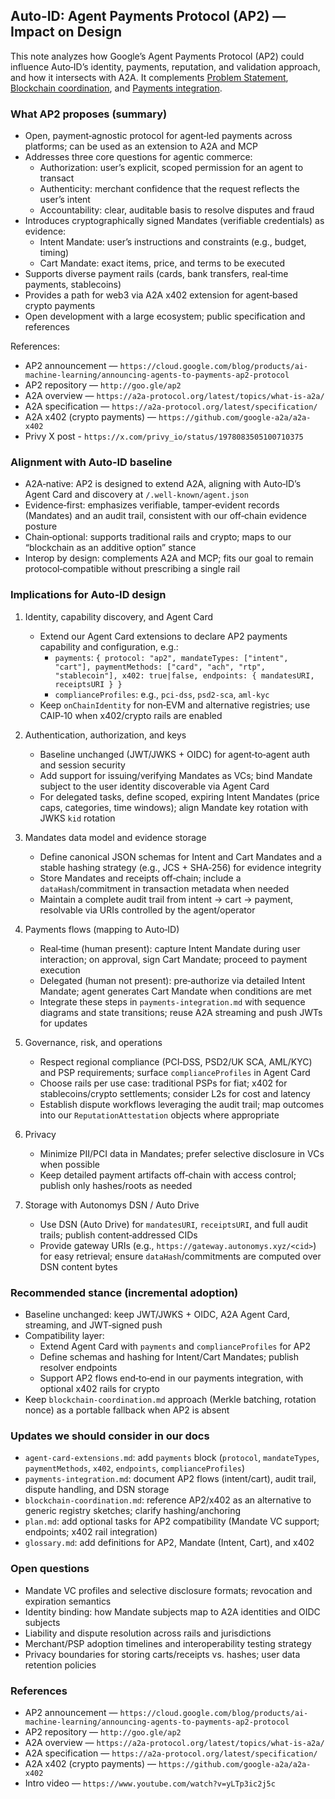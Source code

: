 ## Auto‑ID: Agent Payments Protocol (AP2) — Impact on Design

This note analyzes how Google’s Agent Payments Protocol (AP2) could influence Auto‑ID’s identity, payments, reputation, and validation approach, and how it intersects with A2A. It complements [Problem Statement](../problem/auto-id-problem-statement.md), [Blockchain coordination](./blockchain-coordination.md), and [Payments integration](./payments-integration.md).

### What AP2 proposes (summary)

- Open, payment‑agnostic protocol for agent‑led payments across platforms; can be used as an extension to A2A and MCP
- Addresses three core questions for agentic commerce:
  - Authorization: user’s explicit, scoped permission for an agent to transact
  - Authenticity: merchant confidence that the request reflects the user’s intent
  - Accountability: clear, auditable basis to resolve disputes and fraud
- Introduces cryptographically signed Mandates (verifiable credentials) as evidence:
  - Intent Mandate: user’s instructions and constraints (e.g., budget, timing)
  - Cart Mandate: exact items, price, and terms to be executed
- Supports diverse payment rails (cards, bank transfers, real‑time payments, stablecoins)
- Provides a path for web3 via A2A x402 extension for agent‑based crypto payments
- Open development with a large ecosystem; public specification and references

References:

- AP2 announcement — `https://cloud.google.com/blog/products/ai-machine-learning/announcing-agents-to-payments-ap2-protocol`
- AP2 repository — `http://goo.gle/ap2`
- A2A overview — `https://a2a-protocol.org/latest/topics/what-is-a2a/`
- A2A specification — `https://a2a-protocol.org/latest/specification/`
- A2A x402 (crypto payments) — `https://github.com/google-a2a/a2a-x402`
- Privy X post - `https://x.com/privy_io/status/1978083505100710375`

### Alignment with Auto‑ID baseline

- A2A‑native: AP2 is designed to extend A2A, aligning with Auto‑ID’s Agent Card and discovery at `/.well-known/agent.json`
- Evidence‑first: emphasizes verifiable, tamper‑evident records (Mandates) and an audit trail, consistent with our off‑chain evidence posture
- Chain‑optional: supports traditional rails and crypto; maps to our “blockchain as an additive option” stance
- Interop by design: complements A2A and MCP; fits our goal to remain protocol‑compatible without prescribing a single rail

### Implications for Auto‑ID design

1. Identity, capability discovery, and Agent Card

   - Extend our Agent Card extensions to declare AP2 payments capability and configuration, e.g.:
     - `payments`: `{ protocol: "ap2", mandateTypes: ["intent", "cart"], paymentMethods: ["card", "ach", "rtp", "stablecoin"], x402: true|false, endpoints: { mandatesURI, receiptsURI } }`
     - `complianceProfiles`: e.g., `pci-dss`, `psd2-sca`, `aml-kyc`
   - Keep `onChainIdentity` for non‑EVM and alternative registries; use CAIP‑10 when x402/crypto rails are enabled

2. Authentication, authorization, and keys

   - Baseline unchanged (JWT/JWKS + OIDC) for agent‑to‑agent auth and session security
   - Add support for issuing/verifying Mandates as VCs; bind Mandate subject to the user identity discoverable via Agent Card
   - For delegated tasks, define scoped, expiring Intent Mandates (price caps, categories, time windows); align Mandate key rotation with JWKS `kid` rotation

3. Mandates data model and evidence storage

   - Define canonical JSON schemas for Intent and Cart Mandates and a stable hashing strategy (e.g., JCS + SHA‑256) for evidence integrity
   - Store Mandates and receipts off‑chain; include a `dataHash`/commitment in transaction metadata when needed
   - Maintain a complete audit trail from intent → cart → payment, resolvable via URIs controlled by the agent/operator

4. Payments flows (mapping to Auto‑ID)

   - Real‑time (human present): capture Intent Mandate during user interaction; on approval, sign Cart Mandate; proceed to payment execution
   - Delegated (human not present): pre‑authorize via detailed Intent Mandate; agent generates Cart Mandate when conditions are met
   - Integrate these steps in `payments-integration.md` with sequence diagrams and state transitions; reuse A2A streaming and push JWTs for updates

5. Governance, risk, and operations

   - Respect regional compliance (PCI‑DSS, PSD2/UK SCA, AML/KYC) and PSP requirements; surface `complianceProfiles` in Agent Card
   - Choose rails per use case: traditional PSPs for fiat; x402 for stablecoins/crypto settlements; consider L2s for cost and latency
   - Establish dispute workflows leveraging the audit trail; map outcomes into our `ReputationAttestation` objects where appropriate

6. Privacy

   - Minimize PII/PCI data in Mandates; prefer selective disclosure in VCs when possible
   - Keep detailed payment artifacts off‑chain with access control; publish only hashes/roots as needed

7. Storage with Autonomys DSN / Auto Drive

   - Use DSN (Auto Drive) for `mandatesURI`, `receiptsURI`, and full audit trails; publish content‑addressed CIDs
   - Provide gateway URIs (e.g., `https://gateway.autonomys.xyz/<cid>`) for easy retrieval; ensure `dataHash`/commitments are computed over DSN content bytes

### Recommended stance (incremental adoption)

- Baseline unchanged: keep JWT/JWKS + OIDC, A2A Agent Card, streaming, and JWT‑signed push
- Compatibility layer:
  - Extend Agent Card with `payments` and `complianceProfiles` for AP2
  - Define schemas and hashing for Intent/Cart Mandates; publish resolver endpoints
  - Support AP2 flows end‑to‑end in our payments integration, with optional x402 rails for crypto
- Keep `blockchain-coordination.md` approach (Merkle batching, rotation nonce) as a portable fallback when AP2 is absent

### Updates we should consider in our docs

- `agent-card-extensions.md`: add `payments` block (`protocol`, `mandateTypes`, `paymentMethods`, `x402`, `endpoints`, `complianceProfiles`)
- `payments-integration.md`: document AP2 flows (intent/cart), audit trail, dispute handling, and DSN storage
- `blockchain-coordination.md`: reference AP2/x402 as an alternative to generic registry sketches; clarify hashing/anchoring
- `plan.md`: add optional tasks for AP2 compatibility (Mandate VC support; endpoints; x402 rail integration)
- `glossary.md`: add definitions for AP2, Mandate (Intent, Cart), and x402

### Open questions

- Mandate VC profiles and selective disclosure formats; revocation and expiration semantics
- Identity binding: how Mandate subjects map to A2A identities and OIDC subjects
- Liability and dispute resolution across rails and jurisdictions
- Merchant/PSP adoption timelines and interoperability testing strategy
- Privacy boundaries for storing carts/receipts vs. hashes; user data retention policies

### References

- AP2 announcement — `https://cloud.google.com/blog/products/ai-machine-learning/announcing-agents-to-payments-ap2-protocol`
- AP2 repository — `http://goo.gle/ap2`
- A2A overview — `https://a2a-protocol.org/latest/topics/what-is-a2a/`
- A2A specification — `https://a2a-protocol.org/latest/specification/`
- A2A x402 (crypto payments) — `https://github.com/google-a2a/a2a-x402`
- Intro video — `https://www.youtube.com/watch?v=yLTp3ic2j5c`
